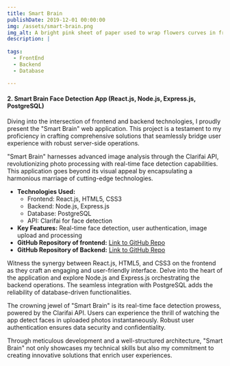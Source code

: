 ```yaml
---
title: Smart Brain
publishDate: 2019-12-01 00:00:00
img: /assets/smart-brain.png
img_alt: A bright pink sheet of paper used to wrap flowers curves in front of rich blue background
description: |
  
tags:
  - FrontEnd
  - Backend
  - Database

---
```



#### 2. Smart Brain Face Detection App (React.js, Node.js, Express.js, PostgreSQL)

Diving into the intersection of frontend and backend technologies, I proudly present the "Smart Brain" web application. This project is a testament to my proficiency in crafting comprehensive solutions that seamlessly bridge user experience with robust server-side operations. 

"Smart Brain" harnesses advanced image analysis through the Clarifai API, revolutionizing photo processing with real-time face detection capabilities. This application goes beyond its visual appeal by encapsulating a harmonious marriage of cutting-edge technologies.

- **Technologies Used:**
  - Frontend: React.js, HTML5, CSS3
  - Backend: Node.js, Express.js
  - Database: PostgreSQL
  - API: Clarifai for face detection
- **Key Features:** Real-time face detection, user authentication, image upload and processing
- **GitHub Repository of frontend:** [Link to GitHub Repo](https://github.com/suleymanmyradov/face-recognition)
- **GitHub Repository of Backend:** [Link to GitHub Repo](https://github.com/suleymanmyradov/face-recognition-api)

Witness the synergy between React.js, HTML5, and CSS3 on the frontend as they craft an engaging and user-friendly interface. Delve into the heart of the application and explore Node.js and Express.js orchestrating the backend operations. The seamless integration with PostgreSQL adds the reliability of database-driven functionalities.

The crowning jewel of "Smart Brain" is its real-time face detection prowess, powered by the Clarifai API. Users can experience the thrill of watching the app detect faces in uploaded photos instantaneously. Robust user authentication ensures data security and confidentiality.

Through meticulous development and a well-structured architecture, "Smart Brain" not only showcases my technical skills but also my commitment to creating innovative solutions that enrich user experiences.



